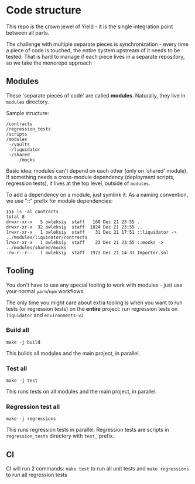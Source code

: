 # Code structure

This repo is the crown jewel of Yield - it is the single integration point between all parts.

The challenge with multiple separate pieces is synchronization - every time a piece of code is touched,
the entire system upstream of it needs to be tested. That is hard to manage if each piece lives in a 
separate repository, so we take the monorepo approach

## Modules
These 'separate pieces of code' are called **modules**. Naturally, they live in `modules` directory.

Sample structure:
```
/contracts
/regression_tests
/scripts
/modules
 -/vaults
 -/liquidator
 -/shared
    -/mocks
```

Basic idea: modules can't depend on each other (only on 'shared' module). If something needs a cross-module
dependency (deployment scripts, regression tests), it lives at the top level, outside of `modules`. 

To add a dependency on a module, just symlink it. As a naming convention, we use "::" prefix for module dependencies:
```
❯❯❯ ls -al contracts
total 8
drwxr-xr-x   5 owleksiy  staff   160 Dec 21 23:55 .
drwxr-xr-x  32 owleksiy  staff  1024 Dec 21 23:55 ..
lrwxr-xr-x   1 owleksiy  staff    31 Dec 21 17:51 ::liquidator -> ../modules/liquidator/contracts
lrwxr-xr-x   1 owleksiy  staff    23 Dec 21 23:55 ::mocks -> ../modules/shared/mocks
-rw-r--r--   1 owleksiy  staff  1973 Dec 21 14:33 Importer.sol
```

## Tooling
You don't have to use any special tooling to work with modules - just use your normal `yarn`/`npm` workflows.

The only time you might care about extra tooling is when you want to run tests (or regression tests) on the **entire** project: run regression tests on `liquidator` and `environments-v2`

### Build all
```
make -j build
```
This builds all modules and the main project, in parallel. 

### Test all
```
make -j test
```
This runs tests on all modules and the main project, in parallel. 

### Regression test all
```
make -j regressions
```
This runs regression tests in parallel. Regression tests are scripts in `regression_tests` directory with `test_` prefix.

## CI
CI will run 2 commands: `make test` to run all unit tests and `make regressions` to run all regression tests
